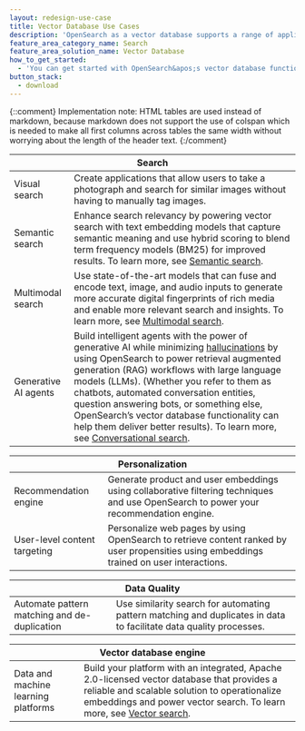 ```yaml
---
layout: redesign-use-case
title: Vector Database Use Cases
description: 'OpenSearch as a vector database supports a range of applications. Following are a few examples of solutions you can build.'
feature_area_category_name: Search
feature_area_solution_name: Vector Database
how_to_get_started: 
  - 'You can get started with OpenSearch&apos;s vector database functionality by exploring our <a href="https://opensearch.org/docs/latest/search-plugins/vector-search/" target="_blank">vector search documentation</a>. To learn more or to start a discussion, join our <a href="https://opensearch.org/slack.html"  target="_blank">public Slack channel</a>, check out our <a href="https://forum.opensearch.org/"  target="_blank">user forum</a>, and follow our <a href="https://opensearch.org/blog/"  target="_blank">blog</a> for the latest on OpenSearch tools and features.'
button_stack:
  - download
---
```

{::comment}
    Implementation note: HTML tables are used instead of markdown, because markdown 
    does not support the use of colspan which is needed to make all first columns 
    across tables the same width without worrying about the length of the header text.
{:/comment}
<table>
  <thead>
    <tr>
      <th colspan="2">Search</th>
    </tr>
  </thead>
  <tbody>
    <tr>
      <td>Visual search</td>
      <td>Create applications that allow users to take a photograph and search for similar images without having to manually tag images.</td>
    </tr>
    <tr>
      <td>Semantic search</td>
      <td>Enhance search relevancy by powering vector search with text embedding models that capture semantic meaning and use hybrid scoring to blend term frequency models (BM25) for improved results. To learn more, see <a href="https://opensearch.org/docs/latest/search-plugins/semantic-search/" target="_blank">Semantic search</a>.</td>
    </tr>
    <tr>
      <td>Multimodal search</td>
      <td>Use state-of-the-art models that can fuse and encode text, image, and audio inputs to generate more accurate digital fingerprints of rich media and enable more relevant search and insights. To learn more, see <a href="https://opensearch.org/docs/latest/search-plugins/multimodal-search/" target="_blank">Multimodal search</a>.</td>
    </tr>
    <tr>
      <td>Generative AI agents</td>
      <td>Build intelligent agents with the power of generative AI while minimizing <a href="https://en.wikipedia.org/wiki/Hallucination_(artificial_intelligence)#:~:text=AI%20hallucination%20gained%20prominence%20around,falsehoods%20within%20their%20generated%20content." target="_blank">hallucinations</a> by using OpenSearch to power retrieval augmented generation (RAG) workflows with large language models (LLMs). (Whether you refer to them as chatbots, automated conversation entities, question answering bots, or something else, OpenSearch’s vector database functionality can help them deliver better results). To learn more, see <a href="https://opensearch.org/docs/latest/search-plugins/conversational-search/" target="_blank">Conversational search</a>.</td>
    </tr>
  </tbody>
</table>
<table>
  <thead>
    <tr>
      <th colspan="2">Personalization</th>
    </tr>
  </thead>
  <tbody>
    <tr>
      <td>Recommendation engine</td>
      <td>Generate product and user embeddings using collaborative filtering techniques and use OpenSearch to power your recommendation engine.</td>
    </tr>
    <tr>
      <td>User-level content targeting</td>
      <td>Personalize web pages by using OpenSearch to retrieve content ranked by user propensities using embeddings trained on user interactions.</td>
    </tr>
  </tbody>
</table>
<table>
  <thead>
    <tr>
      <th colspan="2">Data Quality</th>
    </tr>
  </thead>
  <tbody>
    <tr>
      <td>Automate pattern matching and de-duplication</td>
      <td>Use similarity search for automating pattern matching and duplicates in data to facilitate data quality processes.</td>
    </tr>
  </tbody>
</table>
<table>
  <thead>
    <tr>
      <th colspan="2">Vector database engine</th>
    </tr>
  </thead>
  <tbody>
    <tr>
      <td>Data and machine learning platforms</td>
      <td>Build your platform with an integrated, Apache 2.0-licensed vector database that provides a reliable and scalable solution to operationalize embeddings and power vector search. To learn more, see <a href="https://opensearch.org/docs/latest/search-plugins/vector-search/" target="_blank">Vector search</a>.</td>
    </tr>
  </tbody>
</table>
